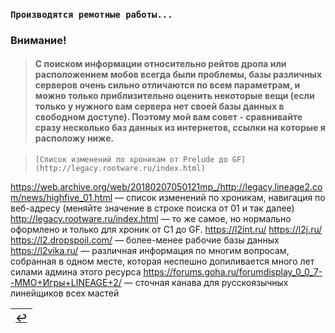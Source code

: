 ### `Производятся ремотные работы...`

### Внимание!
> #### С поиском информации относительно рейтов дропа или расположением мобов всегда были проблемы, базы различных серверов очень сильно отличаются по всем параметрам, и можно только приблизительно оценить некоторые вещи (если только у нужного вам сервера нет своей базы данных в свободном доступе). Поэтому мой вам совет - сравнивайте сразу несколько баз данных из интернетов, ссылки на которые я расположу ниже.

> ` [Список изменений по хроникам от Prelude до GF](http://legacy.rootware.ru/index.html) `
>
https://web.archive.org/web/20180207050121mp_/http://legacy.lineage2.com/news/highfive_01.html — список изменений по хроникам, навигация по веб-адресу (меняйте значение в строке поиска от 01 и так далее)
http://legacy.rootware.ru/index.html — то же самое, но нормально оформлено и только для хроник от C1 до GF.
https://l2int.ru/ https://l2j.ru/ https://l2.dropspoil.com/ — более-менее рабочие базы данных
https://l2vika.ru/ — различная информация по многим вопросам, собранная в одном месте, которая неспешно допиливается много лет силами админа этого ресурса
https://forums.goha.ru/forumdisplay_0_0_7--ММО+Игры+LINEAGE+2/ — сточная канава для русскоязычных линейщиков всех мастей

|[↩️](header.md)|
|:---:|
